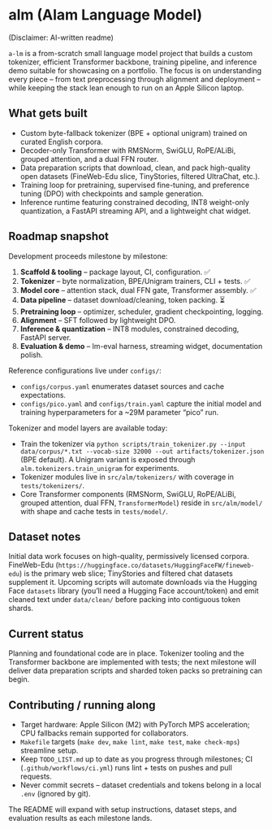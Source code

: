 # alm (Alam Language Model)

(Disclaimer: AI-written readme)

`a-lm` is a from-scratch small language model project that builds a custom tokenizer, efficient Transformer backbone, training pipeline, and inference demo suitable for showcasing on a portfolio. The focus is on understanding every piece – from text preprocessing through alignment and deployment – while keeping the stack lean enough to run on an Apple Silicon laptop.

## What gets built
- Custom byte-fallback tokenizer (BPE + optional unigram) trained on curated English corpora.
- Decoder-only Transformer with RMSNorm, SwiGLU, RoPE/ALiBi, grouped attention, and a dual FFN router.
- Data preparation scripts that download, clean, and pack high-quality open datasets (FineWeb-Edu slice, TinyStories, filtered UltraChat, etc.).
- Training loop for pretraining, supervised fine-tuning, and preference tuning (DPO) with checkpoints and sample generation.
- Inference runtime featuring constrained decoding, INT8 weight-only quantization, a FastAPI streaming API, and a lightweight chat widget.

## Roadmap snapshot
Development proceeds milestone by milestone:
1. **Scaffold & tooling** – package layout, CI, configuration. ✅
2. **Tokenizer** – byte normalization, BPE/Unigram trainers, CLI + tests. ✅
3. **Model core** – attention stack, dual FFN gate, Transformer assembly. ✅
4. **Data pipeline** – dataset download/cleaning, token packing. ⏳
5. **Pretraining loop** – optimizer, scheduler, gradient checkpointing, logging.
6. **Alignment** – SFT followed by lightweight DPO.
7. **Inference & quantization** – INT8 modules, constrained decoding, FastAPI server.
8. **Evaluation & demo** – lm-eval harness, streaming widget, documentation polish.

Reference configurations live under `configs/`:
- `configs/corpus.yaml` enumerates dataset sources and cache expectations.
- `configs/pico.yaml` and `configs/train.yaml` capture the initial model and training hyperparameters for a ~29M parameter “pico” run.

Tokenizer and model layers are available today:
- Train the tokenizer via `python scripts/train_tokenizer.py --input data/corpus/*.txt --vocab-size 32000 --out artifacts/tokenizer.json` (BPE default). A Unigram variant is exposed through `alm.tokenizers.train_unigram` for experiments.
- Tokenizer modules live in `src/alm/tokenizers/` with coverage in `tests/tokenizers/`.
- Core Transformer components (RMSNorm, SwiGLU, RoPE/ALiBi, grouped attention, dual FFN, `TransformerModel`) reside in `src/alm/model/` with shape and cache tests in `tests/model/`.

## Dataset notes
Initial data work focuses on high-quality, permissively licensed corpora. FineWeb-Edu (`https://huggingface.co/datasets/HuggingFaceFW/fineweb-edu`) is the primary web slice; TinyStories and filtered chat datasets supplement it. Upcoming scripts will automate downloads via the Hugging Face `datasets` library (you’ll need a Hugging Face account/token) and emit cleaned text under `data/clean/` before packing into contiguous token shards.

## Current status
Planning and foundational code are in place. Tokenizer tooling and the Transformer backbone are implemented with tests; the next milestone will deliver data preparation scripts and sharded token packs so pretraining can begin.

## Contributing / running along
- Target hardware: Apple Silicon (M2) with PyTorch MPS acceleration; CPU fallbacks remain supported for collaborators.
- `Makefile` targets (`make dev`, `make lint`, `make test`, `make check-mps`) streamline setup.
- Keep `TODO_LIST.md` up to date as you progress through milestones; CI (`.github/workflows/ci.yml`) runs lint + tests on pushes and pull requests.
- Never commit secrets – dataset credentials and tokens belong in a local `.env` (ignored by git).

The README will expand with setup instructions, dataset steps, and evaluation results as each milestone lands.
